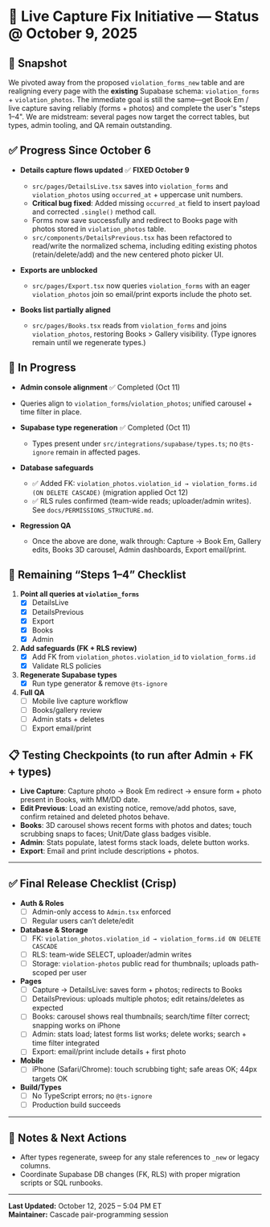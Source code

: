 # 🚧 Live Capture Fix Initiative — Status @ October 9, 2025

## 🔎 Snapshot

We pivoted away from the proposed `violation_forms_new` table and are realigning every page with the **existing** Supabase schema: `violation_forms` + `violation_photos`. The immediate goal is still the same—get Book Em / live capture saving reliably (forms + photos) and complete the user's "steps 1–4". We are midstream: several pages now target the correct tables, but types, admin tooling, and QA remain outstanding.

## ✅ Progress Since October 6

- **Details capture flows updated** ✅ **FIXED October 9**
  - `src/pages/DetailsLive.tsx` saves into `violation_forms` and `violation_photos` using `occurred_at` + uppercase unit numbers.
  - **Critical bug fixed**: Added missing `occurred_at` field to insert payload and corrected `.single()` method call.
  - Forms now save successfully and redirect to Books page with photos stored in `violation_photos` table.
  - `src/components/DetailsPrevious.tsx` has been refactored to read/write the normalized schema, including editing existing photos (retain/delete/add) and the new centered photo picker UI.

- **Exports are unblocked**
  - `src/pages/Export.tsx` now queries `violation_forms` with an eager `violation_photos` join so email/print exports include the photo set.
- **Books list partially aligned**
  - `src/pages/Books.tsx` reads from `violation_forms` and joins `violation_photos`, restoring Books > Gallery visibility. (Type ignores remain until we regenerate types.)

## 🔄 In Progress

 - **Admin console alignment** ✅ Completed (Oct 11)
  - Queries align to `violation_forms`/`violation_photos`; unified carousel + time filter in place.

- **Supabase type regeneration** ✅ Completed (Oct 11)
  - Types present under `src/integrations/supabase/types.ts`; no `@ts-ignore` remain in affected pages.

- **Database safeguards**
  - ✅ Added FK: `violation_photos.violation_id → violation_forms.id (ON DELETE CASCADE)` (migration applied Oct 12)
  - ✅ RLS rules confirmed (team-wide reads; uploader/admin writes). See `docs/PERMISSIONS_STRUCTURE.md`.

- **Regression QA**
  - Once the above are done, walk through: Capture → Book Em, Gallery edits, Books 3D carousel, Admin dashboards, Export email/print.

## 🎯 Remaining “Steps 1–4” Checklist

1. **Point all queries at `violation_forms`**
   - [x] DetailsLive
   - [x] DetailsPrevious
   - [x] Export
   - [x] Books
   - [x] Admin

2. **Add safeguards (FK + RLS review)**
   - [x] Add FK from `violation_photos.violation_id` to `violation_forms.id`
   - [x] Validate RLS policies

3. **Regenerate Supabase types**
   - [x] Run type generator & remove `@ts-ignore`

4. **Full QA**
   - [ ] Mobile live capture workflow
   - [ ] Books/gallery review
   - [ ] Admin stats + deletes
   - [ ] Export email/print

## 📋 Testing Checkpoints (to run after Admin + FK + types)

- **Live Capture**: Capture photo → Book Em redirect → ensure form + photo present in Books, with MM/DD date.
- **Edit Previous**: Load an existing notice, remove/add photos, save, confirm retained and deleted photos behave.
- **Books**: 3D carousel shows recent forms with photos and dates; touch scrubbing snaps to faces; Unit/Date glass badges visible.
- **Admin**: Stats populate, latest forms stack loads, delete button works.
- **Export**: Email and print include descriptions + photos.

---

## ✅ Final Release Checklist (Crisp)

- **Auth & Roles**
  - [ ] Admin-only access to `Admin.tsx` enforced
  - [ ] Regular users can’t delete/edit

- **Database & Storage**
  - [ ] FK: `violation_photos.violation_id → violation_forms.id ON DELETE CASCADE`
  - [ ] RLS: team-wide SELECT, uploader/admin writes
  - [ ] Storage: `violation-photos` public read for thumbnails; uploads path-scoped per user

- **Pages**
  - [ ] Capture → DetailsLive: saves form + photos; redirects to Books
  - [ ] DetailsPrevious: uploads multiple photos; edit retains/deletes as expected
  - [ ] Books: carousel shows real thumbnails; search/time filter correct; snapping works on iPhone
  - [ ] Admin: stats load; latest forms list works; delete works; search + time filter integrated
  - [ ] Export: email/print include details + first photo

- **Mobile**
  - [ ] iPhone (Safari/Chrome): touch scrubbing tight; safe areas OK; 44px targets OK

- **Build/Types**
  - [ ] No TypeScript errors; no `@ts-ignore`
  - [ ] Production build succeeds

---

## 📝 Notes & Next Actions

- After types regenerate, sweep for any stale references to `_new` or legacy columns.
- Coordinate Supabase DB changes (FK, RLS) with proper migration scripts or SQL runbooks.

---

**Last Updated:** October 12, 2025 – 5:04 PM ET  
**Maintainer:** Cascade pair-programming session
